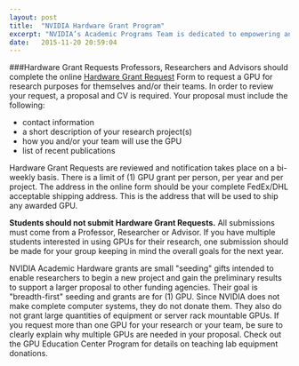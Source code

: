 ```yaml
---
layout: post
title:  "NVIDIA Hardware Grant Program"
excerpt: "NVIDIA’s Academic Programs Team is dedicated to empowering and collaborating with professors and researchers at universities worldwide by offering high-end GPUs to research groups working on deep learning."
date:   2015-11-20 20:59:04
---
```

###Hardware Grant Requests 
Professors, Researchers and Advisors should complete the online [Hardware Grant Request] Form to request a GPU for research purposes for themselves and/or their teams. In order to review your request, a proposal and CV is required. Your proposal must include the following:

- contact information
- a short description of your research project(s)
- how you and/or your team will use the GPU
- list of recent publications

Hardware Grant Requests are reviewed and notification takes place on a bi-weekly basis.  There is a limit of (1) GPU grant per person, per year and per project. The address in the online form should be your complete FedEx/DHL acceptable shipping address.  This is the address that will be used to ship any awarded GPU.

**Students should not submit Hardware Grant Requests.** All submissions must come from a Professor, Researcher or Advisor. If you have multiple students interested in using GPUs for their research, one submission should be made for your group keeping in mind the overall goals for the next year.

NVIDIA Academic Hardware grants are small "seeding" gifts intended to enable researchers to begin a new project and gain the preliminary results to support a larger proposal to other funding agencies. Their goal is "breadth-first" seeding and grants are for (1) GPU. Since NVIDIA does not make complete computer systems, they do not donate them. They also do not grant large quantities of equipment or server rack mountable GPUs. If you request more than one GPU for your research or your team, be sure to clearly explain why multiple GPUs are needed in your proposal. Check out the GPU Education Center Program for details on teaching lab equipment donations. 

[Hardware Grant Request]:	https://developer.nvidia.com/academic_hw_seeding